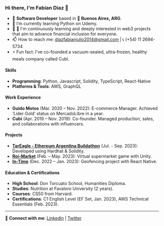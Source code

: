 ### Hi there, I'm Fabian Diaz 👋

- 🔭 **Software Developer** based in 📍 **Buenos Aires, ARG**.
- 🌱 I’m currently learning Python on Udemy.
- 💬 🌱 I'm continuously learning and deeply interested in web3 projects that aim to advance financial inclusion for everyone.
- 📫 How to reach me: [diazfabianjulio2014@gmail.com](mailto:diazfabianjulio2014@gmail.com) | 📞 (+54) 11 2694-5734
- ⚡ Fun fact: I've co-founded a vacuum-sealed, ultra-frozen, healthy meals company called Cubi.

#### Skills
- **Programming**: Python, Javascript, Solidity, TypeScript, React-Native
- **Platforms & Tools**: AWS, GraphQL

#### Work Experience
- **Guido Motos** (Mar. 2020 – Nov. 2022): E-commerce Manager. Achieved ‘Lider Gold’ status on MercadoLibre in a year.
- **Cubi** (Apr. 2019 – Nov. 2019): Co-founder. Managed production, sales, and collaborations with influencers.

#### Projects
- **[TarEagle - Ethereum Argentina Buildathon](https://github.com/TarEagle)** (Jul. - Sep. 2023): Developed using Hardhat & Solidity.
- **[Roi-Market](https://github.com/fabian416/roimarket)** (Feb. – May. 2023): Virtual supermarket game with Unity.
- **[In-Time](https://github.com/fabian416/InTime)** (Dec. 2022 – Jan. 2023): Geofencing project with React Native.

#### Education & Certifications
- **High School**: Don Torcuato School, Humanities Diploma.
- **Studies**: Nutrition at Favaloro University (2 years).
- **Courses**: CS50 from Harvard.
- **Certifications**: C1 English Level (EF Set, Jan. 2023), AWS Technical Essentials (Feb. 2023).

---

🔗 **Connect with me**: [LinkedIn](https://www.linkedin.com/in/fabian-diaz-425a69227/) | [Twitter](https://twitter.com/Fabian_diaz222)


